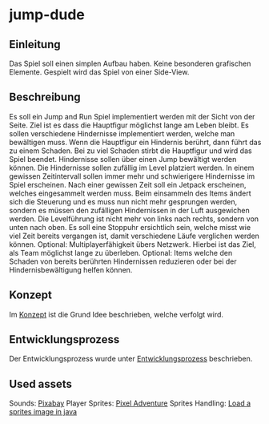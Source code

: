 # jump-dude

## Einleitung

Das Spiel soll einen simplen Aufbau haben. Keine besonderen grafischen Elemente. Gespielt wird das Spiel von einer Side-View.

## Beschreibung

Es soll ein Jump and Run Spiel implementiert werden mit der Sicht von der Seite. Ziel ist es dass die Hauptfigur möglichst lange am Leben bleibt.
Es sollen verschiedene Hindernisse implementiert werden, welche man bewältigen muss. Wenn die Hauptfigur ein Hindernis berührt, dann führt das zu einem Schaden. Bei zu viel Schaden stirbt die Hauptfigur und wird das Spiel beendet. Hindernisse sollen über einen Jump bewältigt werden können. Die Hindernisse sollen zufällig im Level platziert werden. In einem gewissen Zeitintervall sollen immer mehr und schwierigere Hindernisse im Spiel erscheinen.
Nach einer gewissen Zeit soll ein Jetpack erscheinen, welches eingesammelt werden muss. Beim einsammeln des Items ändert sich die Steuerung und es muss nun nicht mehr gesprungen werden, sondern es müssen den zufälligen Hindernissen in der Luft ausgewichen werden. Die Levelführung ist nicht mehr von links nach rechts, sondern von unten nach oben.
Es soll eine Stoppuhr ersichtlich sein, welche misst wie viel Zeit bereits vergangen ist, damit verschiedene Läufe verglichen werden können.
Optional: Multiplayerfähigkeit übers Netzwerk. Hierbei ist das Ziel, als Team möglichst lange zu überleben.
Optional: Items welche den Schaden von bereits berührten Hindernissen reduzieren oder bei der Hindernisbewältigung helfen können.

## Konzept

Im [Konzept](./concept.md) ist die Grund Idee beschrieben, welche verfolgt wird.

## Entwicklungsprozess

Der Entwicklungsprozess wurde unter [Entwicklungsprozess](./docs/development-process.md) beschrieben.

## Used assets

Sounds: [Pixabay](https://pixabay.com/sound-effects/search/)
Player Sprites: [Pixel Adventure](https://pixelfrog-assets.itch.io/pixel-adventure-1)
Sprites Handling: [Load a sprites image in java](https://stackoverflow.com/questions/35472233/load-a-sprites-image-in-java)

